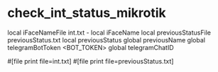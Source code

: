 # check_int_status_mikrotik
local iFaceNameFile int.txt  - 
local iFaceName <your interface>
local previousStatusFile previousStatus.txt
local previousStatus
global previousName
global telegramBotToken <BOT_TOKEN>
global telegramChatID <your chat id>


#[file print file=int.txt]
#[file print file=previousStatus.txt]
